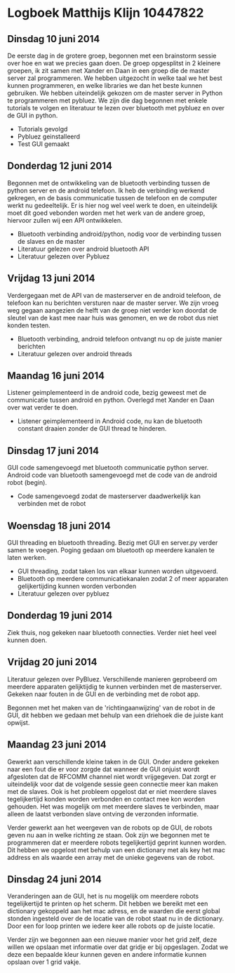 Logboek Matthijs Klijn 10447822
===============================

Dinsdag 10 juni 2014
--------------------

De eerste dag in de grotere groep, begonnen met een brainstorm sessie over hoe en wat we precies gaan doen. 
De groep opgesplitst in 2 kleinere groepen, ik zit samen met Xander en Daan in een groep die de master server zal programmeren.
We hebben uitgezocht in welke taal we het best kunnen programmeren, en welke libraries we dan het beste kunnen gebruiken. We hebben uiteindelijk gekozen om de master server in Python te programmeren met pybluez. 
We zijn die dag begonnen met enkele tutorials te volgen en literatuur te lezen over bluetooth met pybluez en over de GUI in python.

- Tutorials gevolgd
- Pybluez geinstalleerd
- Test GUI gemaakt

Donderdag 12 juni 2014
----------------------

Begonnen met de ontwikkeling van de bluetooth verbinding tussen de python server en de android telefoon. 
Ik heb de verbinding werkend gekregen, en de basis communicatie tussen de telefoon en de computer werkt nu gedeeltelijk. 
Er is hier nog wel veel werk te doen, en uiteindelijk moet dit goed vebonden worden met het werk van de andere groep, hiervoor zullen wij een API ontwikkelen.

- Bluetooth verbinding android/python, nodig voor de verbinding tussen de slaves en de master
- Literatuur gelezen over android bluetooth API
- Literatuur gelezen over Pybluez

Vrijdag 13 juni 2014
--------------------

Verdergegaan met de API van de masterserver en de android telefoon, de telefoon kan nu berichten versturen naar de master server. 
We zijn vroeg weg gegaan aangezien de helft van de groep niet verder kon doordat de sleutel van de kast mee naar huis was genomen, en we de robot dus niet konden testen.

- Bluetooth verbinding, android telefoon ontvangt nu op de juiste manier berichten
- Literatuur gelezen over android threads

Maandag 16 juni 2014
--------------------

Listener geimplementeerd in de android code, bezig geweest met de communicatie tussen android en python.
Overlegd met Xander en Daan over wat verder te doen.

- Listener geimplementeerd in Android code, nu kan de bluetooth constant draaien zonder de GUI thread te hinderen. 

Dinsdag 17 juni 2014
--------------------

GUI code samengevoegd met bluetooth communicatie python server. Android code van bluetooth samengevoegd met de code van de android robot (begin). 

- Code samengevoegd zodat de masterserver daadwerkelijk kan verbinden met de robot

Woensdag 18 juni 2014
---------------------

GUI threading en bluetooth threading. Bezig met GUI en server.py verder samen te voegen. 
Poging gedaan om bluetooth op meerdere kanalen te laten werken. 

- GUI threading, zodat taken los van elkaar kunnen worden uitgevoerd.
- Bluetooth op meerdere communicatiekanalen zodat 2 of meer apparaten gelijkertijding kunnen worden verbonden
- Literatuur gelezen over pybluez

Donderdag 19 juni 2014
----------------------
Ziek thuis, nog gekeken naar bluetooth connecties. Verder niet heel veel kunnen doen.

Vrijdag 20 juni 2014
--------------------

Literatuur gelezen over PyBluez. Verschillende manieren geprobeerd om meerdere apparaten gelijktijdig te kunnen verbinden met de masterserver. 
Gekeken naar fouten in de GUI en de verbinding met de robot app. 

Begonnen met het maken van de 'richtingaanwijzing' van de robot in de GUI, dit hebben we gedaan met behulp van een driehoek die de juiste kant opwijst. 

Maandag 23 juni 2014
--------------------

Gewerkt aan verschillende kleine taken in de GUI. Onder andere gekeken naar een fout die er
voor zorgde dat wanneer de GUI onjuist wordt afgesloten dat de RFCOMM channel niet wordt vrijgegeven. 
Dat zorgt er uiteindelijk voor dat de volgende sessie geen connectie meer kan maken met de slaves. 
Ook is het probleem opgelost dat er niet meerdere slaves tegelijkertijd konden worden verbonden en contact mee kon worden gehouden. 
Het was mogelijk om met meerdere slaves te verbinden, maar alleen de laatst verbonden slave ontving de verzonden informatie.

Verder gewerkt aan het weergeven van de robots op de GUI, de robots geven nu aan in welke richting ze staan. 
Ook zijn we begonnen met te programmeren dat er meerdere robots tegelijkertijd geprint kunnen worden. 
Dit hebben we opgelost met behulp van een dictionary met als key het mac address en als waarde een array met de unieke gegevens van de robot. 

Dinsdag 24 juni 2014
--------------------

Veranderingen aan de GUI, het is nu mogelijk om meerdere robots tegelijkertijd te printen op
het scherm. Dit hebben we bereikt met een dictionary gekoppeld aan het mac adress, en de 
waarden die eerst global stonden ingesteld over de de locatie van de robot staat nu in de
dictionary. Door een for loop printen we iedere keer alle robots op de juiste locatie. 

Verder zijn we begonnen aan een nieuwe manier voor het grid zelf, deze willen we opslaan met informatie over dat gridje er bij opgeslagen. 
Zodat we deze een bepaalde kleur kunnen geven en andere informatie kunnen opslaan over 1 grid vakje. 

